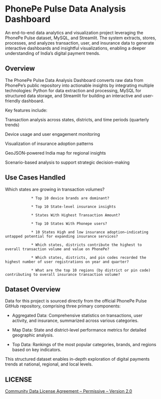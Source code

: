 # PhonePe Pulse Data Analysis Dashboard

An end-to-end data analytics and visualization project leveraging the PhonePe Pulse dataset, MySQL, and Streamlit. The system extracts, stores, processes, and analyzes transaction, user, and insurance data to generate interactive dashboards and insightful visualizations, enabling a deeper understanding of India’s digital payment trends.

## Overview

The PhonePe Pulse Data Analysis Dashboard converts raw data from PhonePe’s public repository into actionable insights by integrating multiple technologies: Python for data extraction and processing, MySQL for structured data storage, and Streamlit for building an interactive and user-friendly dashboard.

Key features include:

Transaction analysis across states, districts, and time periods (quarterly trends)

Device usage and user engagement monitoring

Visualization of insurance adoption patterns

GeoJSON-powered India map for regional insights

Scenario-based analysis to support strategic decision-making

## Use Cases Handled

Which states are growing in transaction volumes?
				
				* Top 10 device brands are dominant?
				
				* Top 10 State-level insurance insights
				
				* States With Highest Transaction Amount?
				
				* Top 10 States With Phonepe users?
				
				* 10 States High and low insurance adoption—indicating untapped potential for expanding insurance services?
				
				* Which states, districts contribute the highest to overall transaction volume and value on PhonePe?
				
				* Which states, districts, and pin codes recorded the highest number of user registrations on year and quarter?
				
				* What are the top 10 regions (by district or pin code) contributing to overall insurance transaction volume?

## Dataset Overview

Data for this project is sourced directly from the official PhonePe Pulse GitHub repository, comprising three primary components:

* Aggregated Data: Comprehensive statistics on transactions, user activity, and insurance, summarized across various categories.

* Map Data: State and district-level performance metrics for detailed geographic analysis.

* Top Data: Rankings of the most popular categories, brands, and regions based on key indicators.

This structured dataset enables in-depth exploration of digital payments trends at national, regional, and local levels.

## LICENSE

[Community Data License Agreement – Permissive – Version 2.0](https://github.com/PhonePe/pulse/blob/master/LICENSE)


